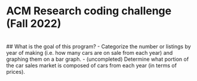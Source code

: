 # ACM Research coding challenge (Fall 2022)
<br> 
## What is the goal of this program? 
- Categorize the number or listings by year of making (i.e. how many cars are on sale from each year) and graphing them on a bar graph. 
- (uncompleted) Determine what portion of the car sales market is composed of cars from each year (in terms of prices).
